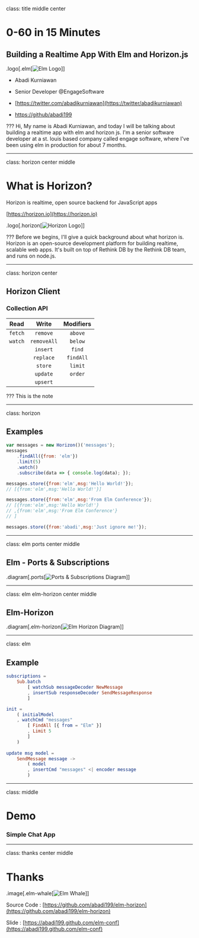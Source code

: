 class: title middle center
# 0-60 in 15 Minutes
## Building a Realtime App With Elm and Horizon.js

.logo[.elm[![Elm Logo](images/elm-logo.png "Elm Logo")]]

- Abadi Kurniawan
- Senior Developer @EngageSoftware


- [https://twitter.com/abadikurniawan](https://twitter/abadikurniawan)
- [https://github/abadi199](https://github/abadi199)

???
Hi, My name is Abadi Kurniawan, and today I will be talking about building a realtime app with elm and horizon js.
I'm a senior software developer at a st. louis based company called engage software, where I've been using elm in production for about 7 months.

---
class: horizon center middle
#  What is Horizon?

Horizon is realtime, open source backend for JavaScript apps

[https://horizon.io](https://horizon.io)

.logo[.horizon[![Horizon Logo](images/horizon-logo.png "Horizon Logo")]]

???
Before we begins, I'll give a quick background about what horizon is.
Horizon is an open-source development platform for building realtime, scalable web apps. 
It's built on top of Rethink DB by the Rethink DB team, and runs on node.js.




---
class: horizon center
## Horizon Client
### Collection API

| Read | Write  | Modifiers 
|:----:|:------:|:--------:|
| `fetch` | `remove` | `above`
| `watch` | `removeAll`| `below`
| | `insert` | `find`
| | `replace` | `findAll`
| | `store` | `limit`
| | `update` | `order`
| | `upsert` |

???
This is  the note

---
class: horizon
## Examples
```javascript
var messages = new Horizon()('messages');
messages
    .findAll({from: 'elm'})
    .limit(5)
    .watch()
    .subscribe(data => { console.log(data); });

messages.store({from:'elm',msg:'Hello World!'});
// [{from:'elm',msg:'Hello World!'}]

messages.store({from:'elm',msg:'From Elm Conference'});
// [{from:'elm',msg:'Hello World!'}
// ,{from:'elm',msg:'From Elm Conference'}
// ]

messages.store({from:'abadi',msg:'Just ignore me!'});
```

---
class: elm ports center middle
## Elm - Ports & Subscriptions

.diagram[.ports[![Ports & Subscriptions Diagram](images/ports.png "Ports & Subscriptions Diagram")]]

---
class: elm elm-horizon center middle
## Elm-Horizon
.diagram[.elm-horizon[![Elm Horizon Diagram](images/elm-horizon.png "Elm Horizon")]]

---
class: elm
## Example
```elm
subscriptions =
    Sub.batch 
    	[ watchSub messageDecoder NewMessage
        , insertSub responseDecoder SendMessageResponse
        ]

init = 
    ( initialModel
    , watchCmd "messages"
        [ FindAll [{ from = "Elm" }]
        , Limit 5
        ] 
    )
        
update msg model =
    SendMessage message ->
        ( model
        , insertCmd "messages" <| encoder message
        )
```

---
class: middle
# Demo
### Simple Chat App

---
class: thanks center middle
# Thanks

.image[.elm-whale[![Elm Whale](images/elm-whale.png "Elm Whale")]]

Source Code : [https://github.com/abadi199/elm-horizon](https://github.com/abadi199/elm-horizon)

Slide : [https://abadi199.github.com/elm-conf](https://abadi199.github.com/elm-conf)

